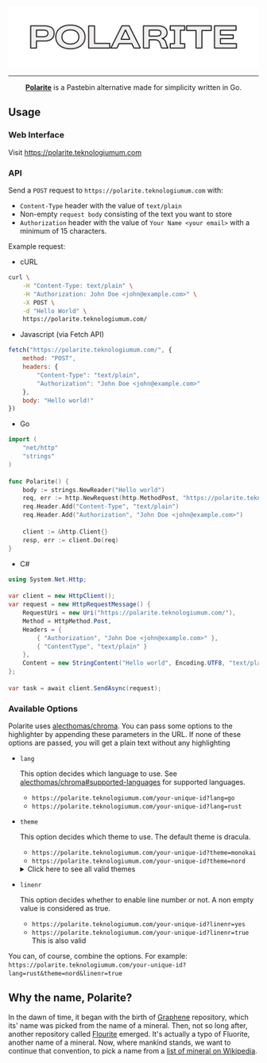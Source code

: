 <kbd>
<img src="./.github/logo.png" width="1000px">
</kbd>

---

<div align="center">
    <strong><a href="https://polarite.teknologiumum.com">Polarite</a></strong> is a Pastebin alternative made for simplicity written in Go.
</div>

## Usage

### Web Interface
Visit https://polarite.teknologiumum.com

### API

Send a `POST` request to `https://polarite.teknologiumum.com` with:

- `Content-Type` header with the value of `text/plain`
- Non-empty `request body` consisting of the text you want to store
- `Authorization` header with the value of `Your Name <your email>` with a minimum of 15 characters.

Example request:

- cURL
```sh
curl \
    -H "Content-Type: text/plain" \
    -H "Authorization: John Doe <john@example.com>" \
    -X POST \
    -d "Hello World" \
    https://polarite.teknologiumum.com/
```

- Javascript (via Fetch API)
```js
fetch("https://polarite.teknologiumum.com/", {
    method: "POST",
    headers: {
        "Content-Type": "text/plain",
        "Authorization": "John Doe <john@example.com>"
    },
    body: "Hello world!"
})
```

- Go
```go
import (
    "net/http"
    "strings"
)

func Polarite() {
    body := strings.NewReader("Hello world")
    req, err := http.NewRequest(http.MethodPost, "https://polarite.teknologiumum.com/", body)
    req.Header.Add("Content-Type", "text/plain")
    req.Header.Add("Authorization", "John Doe <john@example.com>")

    client := &http.Client{}
    resp, err := client.Do(req)
}
```

- C#
```c#
using System.Net.Http;

var client = new HttpClient();
var request = new HttpRequestMessage() {
    RequestUri = new Uri("https://polarite.teknologiumum.com/"),
    Method = HttpMethod.Post,
    Headers = {
        { "Authorization", "John Doe <john@example.com>" },
        { "ContentType", "text/plain" }
    },
    Content = new StringContent("Hello world", Encoding.UTF8, "text/plain")
};

var task = await client.SendAsync(request);
```

### Available Options

Polarite uses [alecthomas/chroma](github.com/alecthomas/chroma). You can pass
some options to the highlighter by appending these parameters in the URL.
If none of these options are passed, you will get a plain text without any highlighting

- `lang`

    This option decides which language to use. See [alecthomas/chroma#supported-languages](https://github.com/alecthomas/chroma/#supported-languages) for supported languages.

    - `https://polarite.teknologiumum.com/your-unique-id?lang=go`
    - `https://polarite.teknologiumum.com/your-unique-id?lang=rust`

- `theme`

    This option decides which theme to use. The default theme is dracula.

    - `https://polarite.teknologiumum.com/your-unique-id?theme=monokai`
    - `https://polarite.teknologiumum.com/your-unique-id?theme=nord`

    <details>
        <summary>Click here to see all valid themes</summary>

     - abap
     - algol
     - algol_nu
     - arduino
     - autumn
     - base16-snazzy
     - bw
     - borland
     - colorful
     - doom-one
     - doom-one2
     - dracula
     - emacs
     - friendly
     - fruity
     - github
     - hrdark
     - hr_high_contrast
     - igor
     - lovelace
     - manni
     - monokai
     - monokailight
     - murphy
     - native
     - nord
     - onesenterprise
     - paraiso-dark
     - paraiso-light
     - pastie
     - perldoc
     - pygments
     - rainbow_dash
     - rrt
     - solarized-dark
     - soldarized-dark256
     - solarized-light
     - swapoff
     - tango
     - trac
     - vim
     - vs
     - vulcan
     - xcode
     - xcode-dark
    </details>


- `linenr`

    This option decides whether to enable line number or not. A non empty value is considered as true.

    - `https://polarite.teknologiumum.com/your-unique-id?linenr=yes`
    - `https://polarite.teknologiumum.com/your-unique-id?linenr=true` This is also valid

You can, of course, combine the options.
For example: `https://polarite.teknologiumum.com/your-unique-id?lang=rust&theme=nord&linenr=true`

## Why the name, Polarite?

In the dawn of time, it began with the birth of [Graphene](https://github.com/teknologi-umum/graphene) repository, which its' name was picked from the name of a mineral.
Then, not so long after, another repository called [Flourite](https://github.com/teknologi-umum/flourite) emerged. It's actually a typo of Fluorite, another name of a mineral.
Now, where mankind stands, we want to continue that convention, to pick a name from a [list of mineral on Wikipedia](https://en.wikipedia.org/wiki/List_of_minerals).

